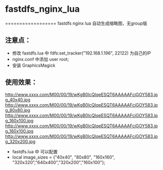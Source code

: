 # fastdfs_nginx_lua
==================
fastdfs nginx lua 自动生成缩略图，无group版

注意点：
----------------
* 修改 fastdfs.lua 中 fdfs:set_tracker("192.168.1.196", 22122)  为自己的IP
* nginx.conf 中添加 user root;
* 安装 GraphicsMagick

使用效果：
----------------
http://www.xxxx.com/M00/00/19/wKgB0lcQlqeESQT6AAAAAFcjGOY583.jpg_40x40.jpg
http://www.xxxx.com/M00/00/19/wKgB0lcQlqeESQT6AAAAAFcjGOY583.jpg_80x80.jpg
http://www.xxxx.com/M00/00/19/wKgB0lcQlqeESQT6AAAAAFcjGOY583.jpg_160x100.jpg
http://www.xxxx.com/M00/00/19/wKgB0lcQlqeESQT6AAAAAFcjGOY583.jpg_160x100.jpg
http://www.xxxx.com/M00/00/19/wKgB0lcQlqeESQT6AAAAAFcjGOY583.jpg_320x200.jpg


* fastdfs.lua 中 可以配置
* local image_sizes = {"40x40", "80x80", "160x160", "320x320","640x400","320x200","160x100"};  

